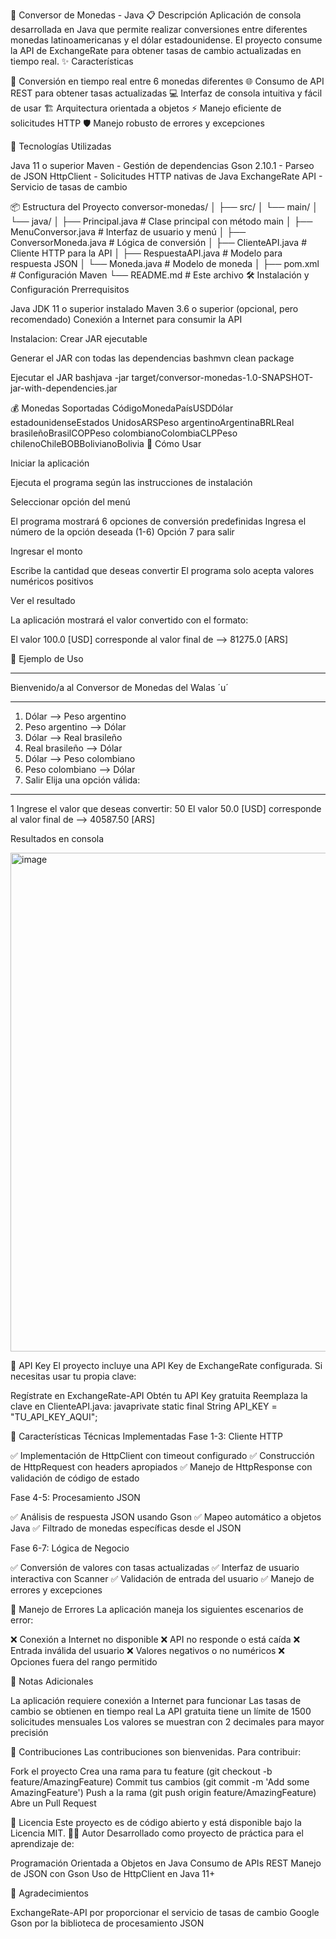 💱 Conversor de Monedas - Java
📋 Descripción
Aplicación de consola desarrollada en Java que permite realizar conversiones entre diferentes monedas latinoamericanas y el dólar estadounidense. El proyecto consume la API de ExchangeRate para obtener tasas de cambio actualizadas en tiempo real.
✨ Características

🔄 Conversión en tiempo real entre 6 monedas diferentes
🌐 Consumo de API REST para obtener tasas actualizadas
💻 Interfaz de consola intuitiva y fácil de usar
🏗️ Arquitectura orientada a objetos
⚡ Manejo eficiente de solicitudes HTTP
🛡️ Manejo robusto de errores y excepciones

🚀 Tecnologías Utilizadas

Java 11 o superior
Maven - Gestión de dependencias
Gson 2.10.1 - Parseo de JSON
HttpClient - Solicitudes HTTP nativas de Java
ExchangeRate API - Servicio de tasas de cambio

📦 Estructura del Proyecto
conversor-monedas/
│
├── src/
│   └── main/
│       └── java/
│           ├── Principal.java           # Clase principal con método main
│           ├── MenuConversor.java       # Interfaz de usuario y menú
│           ├── ConversorMoneda.java     # Lógica de conversión
│           ├── ClienteAPI.java          # Cliente HTTP para la API
│           ├── RespuestaAPI.java        # Modelo para respuesta JSON
│           └── Moneda.java              # Modelo de moneda
│
├── pom.xml                              # Configuración Maven
└── README.md                            # Este archivo
🛠️ Instalación y Configuración
Prerrequisitos

Java JDK 11 o superior instalado
Maven 3.6 o superior (opcional, pero recomendado)
Conexión a Internet para consumir la API

Instalacion: Crear JAR ejecutable

Generar el JAR con todas las dependencias
bashmvn clean package

Ejecutar el JAR
bashjava -jar target/conversor-monedas-1.0-SNAPSHOT-jar-with-dependencies.jar


💰 Monedas Soportadas
CódigoMonedaPaísUSDDólar estadounidenseEstados UnidosARSPeso argentinoArgentinaBRLReal brasileñoBrasilCOPPeso colombianoColombiaCLPPeso chilenoChileBOBBolivianoBolivia
📖 Cómo Usar

Iniciar la aplicación

Ejecuta el programa según las instrucciones de instalación


Seleccionar opción del menú

El programa mostrará 6 opciones de conversión predefinidas
Ingresa el número de la opción deseada (1-6)
Opción 7 para salir


Ingresar el monto

Escribe la cantidad que deseas convertir
El programa solo acepta valores numéricos positivos


Ver el resultado

La aplicación mostrará el valor convertido con el formato:

El valor 100.0 [USD] corresponde al valor final de --> 81275.0 [ARS]


📸 Ejemplo de Uso
*******************************************
Bienvenido/a al Conversor de Monedas del Walas ´u´
*******************************************

1) Dólar --> Peso argentino
2) Peso argentino --> Dólar
3) Dólar --> Real brasileño
4) Real brasileño --> Dólar
5) Dólar --> Peso colombiano
6) Peso colombiano --> Dólar
7) Salir
Elija una opción válida:
*******************************************
1
Ingrese el valor que deseas convertir:
50
El valor 50.0 [USD] corresponde al valor final de --> 40587.50 [ARS]

Resultados en consola

<img width="821" height="798" alt="image" src="https://github.com/user-attachments/assets/c3de7e26-e5de-4fa6-b436-b750e9866e97" />

🔑 API Key
El proyecto incluye una API Key de ExchangeRate configurada. Si necesitas usar tu propia clave:

Regístrate en ExchangeRate-API
Obtén tu API Key gratuita
Reemplaza la clave en ClienteAPI.java:
javaprivate static final String API_KEY = "TU_API_KEY_AQUI";


🧪 Características Técnicas Implementadas
Fase 1-3: Cliente HTTP

✅ Implementación de HttpClient con timeout configurado
✅ Construcción de HttpRequest con headers apropiados
✅ Manejo de HttpResponse con validación de código de estado

Fase 4-5: Procesamiento JSON

✅ Análisis de respuesta JSON usando Gson
✅ Mapeo automático a objetos Java
✅ Filtrado de monedas específicas desde el JSON

Fase 6-7: Lógica de Negocio

✅ Conversión de valores con tasas actualizadas
✅ Interfaz de usuario interactiva con Scanner
✅ Validación de entrada del usuario
✅ Manejo de errores y excepciones

🐛 Manejo de Errores
La aplicación maneja los siguientes escenarios de error:

❌ Conexión a Internet no disponible
❌ API no responde o está caída
❌ Entrada inválida del usuario
❌ Valores negativos o no numéricos
❌ Opciones fuera del rango permitido

📝 Notas Adicionales

La aplicación requiere conexión a Internet para funcionar
Las tasas de cambio se obtienen en tiempo real
La API gratuita tiene un límite de 1500 solicitudes mensuales
Los valores se muestran con 2 decimales para mayor precisión

🤝 Contribuciones
Las contribuciones son bienvenidas. Para contribuir:

Fork el proyecto
Crea una rama para tu feature (git checkout -b feature/AmazingFeature)
Commit tus cambios (git commit -m 'Add some AmazingFeature')
Push a la rama (git push origin feature/AmazingFeature)
Abre un Pull Request

📄 Licencia
Este proyecto es de código abierto y está disponible bajo la Licencia MIT.
👨‍💻 Autor
Desarrollado como proyecto de práctica para el aprendizaje de:

Programación Orientada a Objetos en Java
Consumo de APIs REST
Manejo de JSON con Gson
Uso de HttpClient en Java 11+

🙏 Agradecimientos

ExchangeRate-API por proporcionar el servicio de tasas de cambio
Google Gson por la biblioteca de procesamiento JSON
